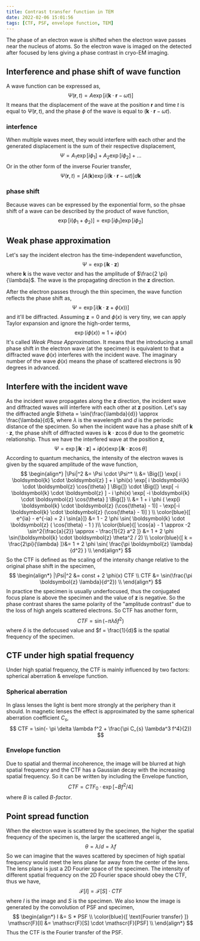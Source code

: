 ```yaml
---
title: Contrast transfer function in TEM
date: 2022-02-06 15:01:56
tags: [CTF, PSF, envelope function, TEM]
---
```


The phase of an electron wave is shifted when the electron wave passes near the nucleus of atoms. So the electron wave is imaged on the detected after focused by lens giving a phase contrast in cryo-EM imaging.

<!--more-->

## Interference and phase shift of wave function ##

A wave function can be expressed as,
$$
\Psi(\boldsymbol{r}, t) = A \exp[ i (\boldsymbol{k} \cdot \boldsymbol{r} - \omega t) ]
$$
It means that the displacement of the wave at the position $\boldsymbol{r}$ and time $t$ is equal to $\Psi(\boldsymbol{r}, t)$, and the phase $\phi$ of the wave is equal to $(\boldsymbol{k} \cdot \boldsymbol{r} - \omega t)$.

### interfence ###

When multiple waves meet, they would interfere with each other and the generated displacement is the sum of their respective displacement,
$$
\Psi = A_{1} \exp[i\phi_{1}] + A_{2} \exp[i\phi_{2}] + \dots
$$
Or in the other form of the inverse Fourier transfer,
$$
\Psi(\boldsymbol{r}, t) = \int A(\boldsymbol{k}) \exp[ i (\boldsymbol{k} \cdot \boldsymbol{r} - \omega t) ] d \boldsymbol{k}
$$

### phase shift ###

Because waves can be expressed by the exponential form, so the phsae shift of a wave can be described by the product of wave function,
$$
\exp[ i (\phi_{1} + \phi_{2}) ] = \exp[ i \phi_{1} ] \exp[ i \phi_{2} ]
$$

## Weak phase approximation ##

Let's say the incident electron has the time-independent wavefunction,
$$
\Psi = \exp(i \boldsymbol{k} \cdot \boldsymbol{z})
$$
where $\boldsymbol{k}$ is the wave vector and has the amplitude of $\frac{2 \pi}{\lambda}$. The wave is the propagating direction in the $\boldsymbol{z}$ direction.

After the electron passes through the thin specimen, the wave function reflects the phase shift as,
$$
\Psi = \exp[ i (\boldsymbol{k} \cdot \boldsymbol{z} + \phi(x)) ]
$$
and it'll be diffracted. Assuming $\boldsymbol{z} = 0$ and $\phi(x)$ is very tiny, we can apply Taylor expansion and ignore the high-order terms,
$$
\exp(i \phi(x)) \approx 1 + i \phi(x)
$$
It's called *Weak Phase Approximation*. It means that the introducing a small phase shift in the electron wave (at the specimen) is equivalent to that a diffracted wave $\phi(x)$ interferes with the incident wave. The imaginary number of the wave $\phi(x)$ means the phase of scattered electrons is 90 degrees in advanced.

## Interfere with the incident wave ##

As the incident wave propagates along the $\boldsymbol{z}$ direction, the incident wave and diffracted waves will interfere with each other at $\boldsymbol{z}$ position. Let's say the diffracted angle $\theta = \sin{\frac{\lambda}{d}} \approx \frac{\lambda}{d}$, where $\lambda$ is the wavelength and $d$ is the periodic distance of the specimen. So when the incident wave has a phase shift of $\boldsymbol{k} \cdot \boldsymbol{z}$, the phase shift of diffracted waves is $\boldsymbol{k} \cdot \boldsymbol{z} \cos{\theta}$ due to the geometric relationship. Thus we have the interfered wave at the position $\boldsymbol{z}$,
$$
\Psi = \exp[ i \boldsymbol{k} \cdot \boldsymbol{z} ] + i \phi(x) \exp[ i \boldsymbol{k} \cdot \boldsymbol{z} \cos{\theta} ]
$$
According to quantum mechanics, the intensity of the electron waves is given by the squared amplitude of the wave function,
$$
\begin{align*}
        |\Psi|^2 &= \Psi \cdot \Psi^* \\
        &= \Big{[} \exp[ i \boldsymbol{k} \cdot \boldsymbol{z} ] + i \phi(x) \exp[ i \boldsymbol{k} \cdot \boldsymbol{z} \cos{\theta} ] \Big{]} \cdot \Big{[} \exp[ -i \boldsymbol{k} \cdot \boldsymbol{z} ] - i \phi(x) \exp[ -i \boldsymbol{k} \cdot \boldsymbol{z} \cos{\theta} ] \Big{]} \\
        &= 1 + i \phi ( \exp[i \boldsymbol{k} \cdot \boldsymbol{z} (\cos{\theta} - 1)] - \exp[-i \boldsymbol{k} \cdot \boldsymbol{z} (\cos{\theta} - 1)] ) \\
        \color{blue}{[ e^{ia} - e^{-ia} = 2 i \sin{a}]} &= 1 - 2 \phi \sin(  \boldsymbol{k} \cdot \boldsymbol{z} ( \cos{\theta} - 1 )  )\\
        \color{blue}{[ \cos{a} - 1 \approx -2 \sin^2{\frac{a}{2}} \approx - \frac{1}{2} a^2 ]} &=  1 + 2 \phi \sin(\boldsymbol{k} \cdot \boldsymbol{z} \theta^2 / 2) \\
        \color{blue}{[ k = \frac{2\pi}{\lambda} ]}&= 1 + 2 \phi \sin( \frac{\pi \boldsymbol{z} \lambda}{d^2} ) \\
\end{align*}
$$
So the CTF is defined as the scaling of the intensity change relative to the original phase shift in the specimen,
$$
\begin{align*}
        |\Psi|^2 &= const + 2 \phi(x) CTF \\
        CTF &=  \sin(\frac{\pi \boldsymbol{z} \lambda}{d^2}) \\
\end{align*}
$$
In practice the specimen is usually underfocused, thus the conjugated focus plane is above the specimen and the value of $\boldsymbol{z}$ is negative. So the phase contrast shares the same polarity of the "amplitude contrast" due to the loss of high angels scattered electrons. So CTF has another form,
$$
CTF = \sin(- \pi \lambda \delta f^2)
$$
where $\delta$ is the defocused value and $f = \frac{1}{d}$ is the spatial frequency of the specimen.

## CTF under high spatial frequency ##

Under high spatial frequency, the CTF is mainly influenced by two factors: spherical aberration & envelope function.

### Spherical aberration 

In glass lenses the light is bent more strongly at the periphery than it should. In magnetic lenses the effect is approximated by the same spherical aberration coefficient $C_s$,
$$
CTF = \sin(- \pi \delta \lambda f^2 + \frac{\pi C_{s} \lambda^3 f^4}{2})
$$
### Envelope function

Due to spatial and thermal incoherence, the image will be blurred at high spatial frequency and the CTF has a Gaussian decay with the increasing spatial frequency. So it can be written by including the Envelope function,
$$
CTF = CTF_0 \cdot \exp[ - B f^2 / 4 ]
$$
where $B$ is called *B-factor*.

## Point spread function ##

When the electron wave is scattered by the specimen, the higher the spatial frequency of the specimen is, the larger the scattered angel is,
$$
\theta = \lambda / d = \lambda f
$$
So we can imagine that the waves scattered by specimen of high spatial frequency would meet the lens plane far away from the center of the lens. The lens plane is just a 2D Fourier space of the specimen. The intensity of different spatial frequency on the 2D Fourier space should obey the CTF, thus we have,
$$
\mathscr{F}[I] = \mathscr{F}[S] \cdot CTF
$$
where $I$ is the image and $S$ is the specimen. We also know the image is generated by the convolution of PSF and specimen,
$$
\begin{align*}
        I &=  S * PSF \\
        \color{blue}{[ \text{Fourier transfer} ]} \mathscr{F}[I] &=  \mathscr{F}[S] \cdot \mathscr{F}[PSF] \\
\end{align*}
$$
Thus the CTF is the Fourier transfer of the PSF. 
